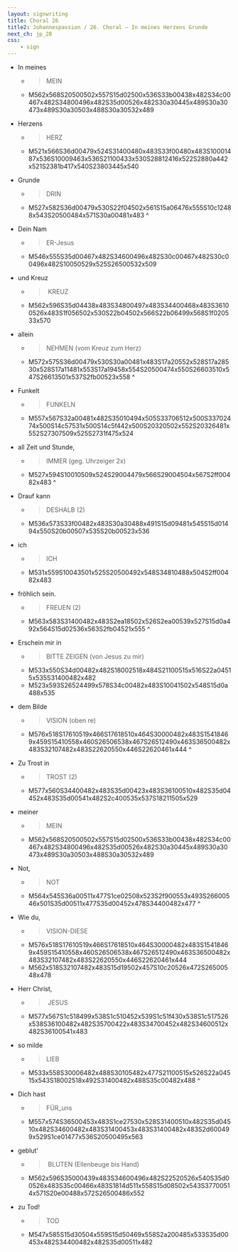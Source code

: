```yaml
---
layout: signwriting
title: Choral 26
title2: Johannespassion / 26. Choral – In meines Herzens Grunde
next_ch: jp_28
css:
    - sign
---
```


<!--
https://www.signbank.org/signpuddle2.0/searchword.php
https://www.sutton-signwriting.io/signmaker
-->


- In meines
    + > MEIN
    + M562x568S20500502x557S15d02500x536S33b00438x482S34c00467x482S34800496x482S35d00526x482S30a30445x489S30a30473x489S30a30503x488S30a30532x489
-  Herzens
    + > HERZ
    + M521x566S36d00479x524S31400480x483S33f00480x483S10001487x536S10009463x536S21100433x530S28812416x522S2880a442x521S2381b417x540S23803445x540
- Grunde
    + > DRIN
    + M527x582S36d00479x530S22f04502x561S15a06476x555S10c12488x543S20500484x571S30a00481x483
^

- Dein Nam
    + > ER-Jesus
    + M546x555S35d00467x482S34600496x482S30c00467x482S30c00496x482S10050529x525S26500532x509
- und Kreuz
    + > KREUZ
    + M562x596S35d04438x483S34800497x483S34400468x483S36100526x483S1f056502x530S22b04502x566S22b06499x568S1f020533x570
- allein
    + > NEHMEN (vom Kreuz zum Herz)
    + M572x575S36d00479x530S30a00481x483S17a20552x528S17a28530x528S17a11481x553S17a19458x554S20500474x550S26603510x547S26613501x537S2fb00523x558
^

- Funkelt
    + > FUNKELN
    + M557x567S32a00481x482S35010494x505S33706512x500S33702474x500S14c57531x500S14c5f442x500S20320502x552S20326481x552S27307509x525S2731f475x524
- all Zeit und Stunde,
    + > IMMER (geg. Uhrzeiger 2x)
    + M527x594S10010509x524S29004479x566S29004504x567S2ff00482x483
^

-  Drauf kann
    + > DESHALB (2)
    + M536x573S33f00482x483S30a30488x491S15d09481x545S15d01494x550S20b00507x535S20b00523x536
- ich
    + > ICH
    + M531x559S10043501x525S20500492x548S34810488x504S2ff00482x483
- fröhlich sein.
    + > FREUEN (2)
    + M563x583S31400482x483S2ea18502x526S2ea00539x527S15d0a492x564S15d02536x563S2fb04521x555
^

- Erschein mir in
    + > BITTE  ZEIGEN (von Jesus zu mir)
    + M533x550S34d00482x482S18002518x484S21100515x516S22a04515x535S31400482x482
    + M523x593S26524499x578S34c00482x483S10041502x548S15d0a488x535
- dem Bilde
    + > VISION (oben re)
    + M576x518S17610519x466S17618510x464S30000482x483S15418469x459S15410558x460S26506538x467S26512490x463S36500482x483S32107482x483S22620550x446S22620461x444
^

-  Zu Trost in
    + > TROST (2)
    + M577x560S34400482x483S35d00423x483S36100510x482S35d04452x483S35d00541x482S2c400535x537S18211505x529
-  meiner
    + > MEIN
    + M562x568S20500502x557S15d02500x536S33b00438x482S34c00467x482S34800496x482S35d00526x482S30a30445x489S30a30473x489S30a30503x488S30a30532x489
- Not,
    + > NOT
    + M564x545S36a00511x477S1ce02508x523S2f900553x493S26600546x501S35d00511x477S35d00452x478S34400482x477
^

-  Wie du,
    + > VISION-DIESE
    + M576x518S17610519x466S17618510x464S30000482x483S15418469x459S15410558x460S26506538x467S26512490x463S36500482x483S32107482x483S22620550x446S22620461x444
    + M562x518S32107482x483S15d19502x457S10c20526x472S26500548x478
- Herr Christ,
    + > JESUS
    + M577x567S1c518499x538S1c510452x539S1c51f430x538S1c517526x538S36100482x482S35700422x483S34700452x482S34600512x482S36100541x483
- so milde
    + > LIEB
    + M533x558S30006482x488S30105482x477S21100515x526S22a04515x543S18002518x492S31400482x488S35c00482x488
^

- Dich hast
    + > FÜR_uns
    + M557x574S36500453x483S1ce27530x528S31400510x482S35d04510x482S34600482x483S31400453x483S31400482x483S2d600499x529S1ce01477x536S20500495x563
- geblut'
    + > BLUTEN (Ellenbeuge bis Hand)
    + M562x596S35000439x483S34600496x482S22520526x540S35d00526x483S35c00466x483S1814d511x558S15d08502x543S37700514x571S20e00488x572S26500486x552
-  zu Tod!
    + > TOD
    + M547x585S15d30504x559S15d50469x558S2a200485x533S35d00453x482S34400482x482S35d00511x482

